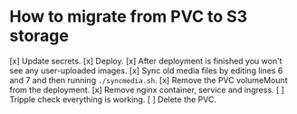 # How to migrate from PVC to S3 storage

[x] Update secrets.
[x] Deploy.
[x] After deployment is finished you won't see any user-uploaded images.
[x] Sync old media files by editing lines 6 and 7 and then running `./syncmedia.sh`.
[x] Remove the PVC volumeMount from the deployment.
[x] Remove nginx container, service and ingress.
[ ] Tripple check everything is working.
[ ] Delete the PVC.
